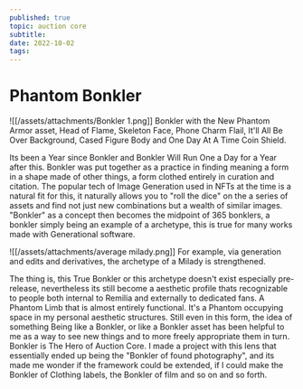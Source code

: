 ```yaml
---
published: true
topic: auction core
subtitle: 
date: 2022-10-02
tags: 
---
```


# Phantom Bonkler
![[/assets/attachments/Bonkler 1.png]]
Bonkler with the New Phantom Armor asset, Head of Flame, Skeleton Face, Phone Charm Flail, It'll All Be Over Background, Cased Figure Body and One Day At A Time Coin Shield.

Its been a Year since Bonkler and Bonkler Will Run One a Day for a Year after this. Bonkler was put together as a practice in finding meaning a form in a shape made of other things, a form clothed entirely in curation and citation. The popular tech of Image Generation used in NFTs at the time is a natural fit for this, it naturally allows you to "roll the dice" on the a series of assets and find not just new combinations but a wealth of similar images. "Bonkler" as a concept then becomes the midpoint of 365 bonklers, a bonkler simply being an example of a archetype, this is true for many works made with Generational software.

![[/assets/attachments/average milady.png]]
For example, via generation and edits and derivatives, the archetype of a Milady is strengthened.

 The thing is, this True Bonkler or this archetype doesn't exist especially pre-release, nevertheless its still become a aesthetic profile thats recognizable to people both internal to Remilia and externally to dedicated fans. A Phantom Limb that is almost entirely functional. It's a Phantom occupying space in my personal aesthetic structures. Still even in this form, the idea of something Being like a Bonkler, or like a Bonkler asset has been helpful to me as a way to see new things and to more freely appropriate them in turn.  
 Bonkler is The Hero of Auction Core.
 I made a project with this lens that essentially ended up being the "Bonkler of found photography", and its made me wonder if the framework could be extended, if I could make the Bonkler of Clothing labels, the Bonkler of film and so on and so forth.